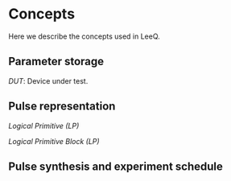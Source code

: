 # Concepts

Here we describe the concepts used in LeeQ.

## Parameter storage

*DUT*: Device under test.

## Pulse representation

*Logical Primitive (LP)*

*Logical Primitive Block (LP)*

## Pulse synthesis and experiment schedule